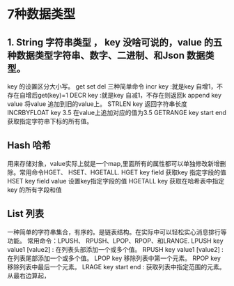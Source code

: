 # 7种数据类型

## 1. String 字符串类型 ， key 没啥可说的，value 的五种数据类型字符串、数字、二进制、和Json 数据类型。

key 的设置区分大小写。
get set del 三种简单命令
incr key :就是key 自增1，不存在自增后get(key)=1
DECR key :就是key 自减1，不存在则返回k
append key value 将value 追加到旧的value上。
STRLEN key 返回字符串长度
INCRBYFLOAT key 3.5 在value上追加对应的值为3.5
GETRANGE key start end 获取指定字符串下标的所有值。

## Hash 哈希

 用来存储对象，value实际上就是一个map,里面所有的属性都可以单独修改新增删除。常用命令HGET、 HSET、HGETALL.
 HGET key field 获取key 指定字段的值
 HSET key field value  设置key指定字段的值
 HGETALL key 获取在哈希表中指定key 的所有字段和值
 
 ## List 列表
 
 一种简单的字符串集合，有序的。是链表结构。在实际中可以轻松实心消息排行等功能。
 常用命令：LPUSH、 RPUSH、LPOP、RPOP、和LRANGE.
 LPUSH key value1 [value2] : 在列表头部添加一个或多个值。
 RPUSH key value1 [value2] : 在列表尾部添加一个或多个值。
 LPOP key 移除列表中第一个元素。
 RPOP key 移除列表中最后一个元素。
 LRAGE key start end : 获取列表中指定范围的元素。从最右边算起，
 
